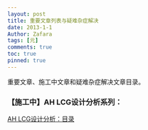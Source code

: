 ```yaml
---
layout: post
title: 重要文章列表与疑难杂症解决
date: 2013-1-1
Author: Zafara
tags: [元]
comments: true
toc: true
pinned: true
---
```

重要文章、施工中文章和疑难杂症解决文章目录。

### 【施工中】AH LCG设计分析系列：
[AH LCG设计分析：目录](https://zafara-zd.github.io/blog/AH-LCG%E6%A0%B8%E5%BF%83%E6%9C%BA%E5%88%B6%E5%88%86%E6%9E%90-%E7%9B%AE%E5%BD%95/)
